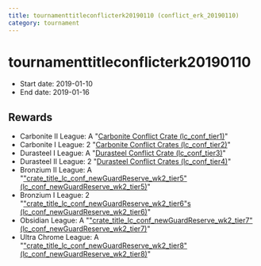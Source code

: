 ```yaml
---
title: tournamenttitleconflicterk20190110 (conflict_erk_20190110)
category: tournament
---
```

# tournamenttitleconflicterk20190110

  * Start date: 2019-01-10
  * End date: 2019-01-16

## Rewards

  * Carbonite II League: A "[Carbonite Conflict Crate (lc_conf_tier1)](lc_conf_tier1.html)"
  * Carbonite I League: 2 "[Carbonite Conflict Crates (lc_conf_tier2)](lc_conf_tier2.html)"
  * Durasteel I League: A "[Durasteel Conflict Crate (lc_conf_tier3)](lc_conf_tier3.html)"
  * Durasteel II League: 2 "[Durasteel Conflict Crates (lc_conf_tier4)](lc_conf_tier4.html)"
  * Bronzium II League: A "["crate_title_lc_conf_newGuardReserve_wk2_tier5" (lc_conf_newGuardReserve_wk2_tier5)](lc_conf_newGuardReserve_wk2_tier5.html)"
  * Bronzium I League: 2 "["crate_title_lc_conf_newGuardReserve_wk2_tier6"s (lc_conf_newGuardReserve_wk2_tier6)](lc_conf_newGuardReserve_wk2_tier6.html)"
  * Obsidian League: A "["crate_title_lc_conf_newGuardReserve_wk2_tier7" (lc_conf_newGuardReserve_wk2_tier7)](lc_conf_newGuardReserve_wk2_tier7.html)"
  * Ultra Chrome League: A "["crate_title_lc_conf_newGuardReserve_wk2_tier8" (lc_conf_newGuardReserve_wk2_tier8)](lc_conf_newGuardReserve_wk2_tier8.html)"
